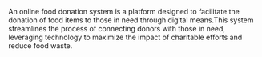 An online food donation system is a platform designed to facilitate the donation of food items to those in need through digital means.This system streamlines the process of connecting donors with those in need, leveraging technology to maximize the impact of charitable efforts and reduce food waste.
